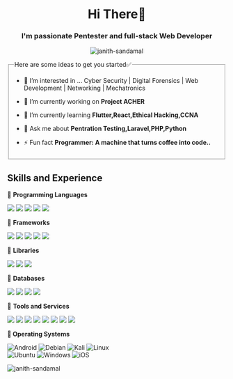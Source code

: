 <!-- - 👋 Hi guys
- 👀 I’m interested in ...  Cyber Security | Digital Forensics | Web Development | Networking | Mechatronics
- 🌱 I’m currently learning ...  Python, Ethical Hacking , JavaScript , PHP , Flutter , Dart , Java
- 💞️ I’m looking to collaborate on ...
- 📫 How to reach me ...  Linkedin - Janith Sandamal  -->

<!---
Janith-Sandamal/Janith-Sandamal is a ✨ special ✨ repository because its `README.md` (this file) appears on your GitHub profile.
You can click the Preview link to take a look at your changes.
--->

<h1 align="center">Hi There👋</h1>
<h3 align="center">I'm passionate Pentester and full-stack Web Developer </h3>

<p align="center"> <img src="https://komarev.com/ghpvc/?username=janith-sandamal&label=Profile%20views&color=0e75b6&style=flat" alt="janith-sandamal" /> </p>

<fieldset>
  <legend>Here are some ideas to get you started✅</legend>
  
- 👀 I’m interested in ...  Cyber Security | Digital Forensics | Web Development | Networking | Mechatronics
                                                                                                                                                     
- 🔭 I’m currently working on **Project ACHER**

- 🌱 I’m currently learning **Flutter,React,Ethical Hacking,CCNA**

- 💬 Ask me about **Pentration Testing,Laravel,PHP,Python**

- ⚡ Fun fact **Programmer: A machine that turns coffee into code..**
  </fieldset> 
                                                                                                                                                   
## Skills and Experience
🔴 <strong>Programming Languages</strong>


![](https://img.shields.io/badge/Python-3776AB?style=for-the-badge&logo=python&logoColor=white)
![](https://img.shields.io/badge/C-00599C?style=for-the-badge&logo=c&logoColor=white)
![](https://img.shields.io/badge/C%2B%2B-00599C?style=for-the-badge&logo=c%2B%2B&logoColor=white)
![](https://img.shields.io/badge/JavaScript-F7DF1E?style=for-the-badge&logo=javascript&logoColor=black)
![](https://img.shields.io/badge/PHP-777BB4?style=for-the-badge&logo=php&logoColor=white)

🔴 <strong>Frameworks</strong>

![](https://img.shields.io/badge/node.js-68B984?style=for-the-badge&logo=node.js&logoColor=white)
![](https://img.shields.io/badge/Laravel-F05032?style=for-the-badge&logo=Laravel&logoColor=white)
![](https://img.shields.io/badge/Django-092E20?style=for-the-badge&logo=django&logoColor=white)
![](https://img.shields.io/badge/Bootstrap-563D7C?style=for-the-badge&logo=bootstrap&logoColor=white)
![](https://img.shields.io/badge/uikit-3776AB?style=for-the-badge&logo=uikit&logoColor=white)

🔴 <strong>Libraries</strong>

![](https://img.shields.io/badge/Vue.js-36AE7C?style=for-the-badge&logo=vue.js&logoColor=white)
![](https://img.shields.io/badge/React-20232A?style=for-the-badge&logo=react&logoColor=61DAFB)
![](https://img.shields.io/badge/Redux-593D88?style=for-the-badge&logo=redux&logoColor=white)

🔴 <strong>Databases</strong>

![](https://img.shields.io/badge/MongoDB-092E20?style=for-the-badge&logo=mongodb&logoColor=white)
![](https://img.shields.io/badge/PostgreSQL-316192?style=for-the-badge&logo=postgresql&logoColor=white)
![](	https://img.shields.io/badge/SQLite-07405E?style=for-the-badge&logo=sqlite&logoColor=white)
![](	https://img.shields.io/badge/MySQL-00000F?style=for-the-badge&logo=mysql&logoColor=white)

🔴 <strong>Tools and Services</strong>

![](https://img.shields.io/badge/firebase-ffca28?style=for-the-badge&logo=firebase&logoColor=white)
![](https://img.shields.io/badge/Docker-00599C?style=for-the-badge&logo=docker&logoColor=white)
![](https://img.shields.io/badge/arduino-1CD6CE?style=for-the-badge&logo=arduino&logoColor=white)
![](https://img.shields.io/badge/Git-F05032?style=for-the-badge&logo=git&logoColor=white)
![](	https://img.shields.io/badge/Heroku-430098?style=for-the-badge&logo=heroku&logoColor=white)
![](https://img.shields.io/badge/Visual_Studio_Code-0078D4?style=for-the-badge&logo=visual%20studio%20code&logoColor=white)
![](https://img.shields.io/badge/postman-F05032?style=for-the-badge&logo=postman&logoColor=white)
![](https://img.shields.io/badge/Kubernetes-5C2D91?style=for-the-badge&logo=Kubernetes&logoColor=white)


🔴<strong> Operating Systems</strong>

![Android](https://img.shields.io/badge/Android-3DDC84?style=for-the-badge&logo=android&logoColor=white)
![Debian](https://img.shields.io/badge/debian-294172?style=for-the-badge&logo=debian&logoColor=white)
![Kali](https://img.shields.io/badge/Kali-268BEE?style=for-the-badge&logo=kalilinux&logoColor=white)
![Linux](https://img.shields.io/badge/Linux-FCC624?style=for-the-badge&logo=linux&logoColor=black)
<br>
![Ubuntu](https://img.shields.io/badge/Ubuntu-E95420?style=for-the-badge&logo=ubuntu&logoColor=white)
![Windows](https://img.shields.io/badge/Windows-0078D6?style=for-the-badge&logo=windows&logoColor=white)
![iOS](https://img.shields.io/badge/iOS-000000?style=for-the-badge&logo=ios&logoColor=white)

                                                                                                                                                   
                                                                                                                                                                                                                                                                                              
                                                                                                                                                   
                                                                                                                                                

<!--
<p><img align="left" src="https://github-readme-stats.vercel.app/api/top-langs?username=janith-sandamal&show_icons=true&theme=radical&locale=en&layout=compact" alt="janith-sandamal" /></p>

<div>

</div> -->


<p><img align="center" src="https://github-readme-streak-stats.herokuapp.com/?user=janith-sandamal&" alt="janith-sandamal" /></p>
